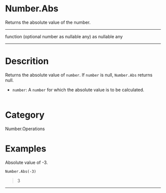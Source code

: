 ﻿# Number.Abs
Returns the absolute value of the number.
***
function (optional number as nullable any) as nullable any
***
# Descrition 
Returns the absolute value of <code>number</code>. If <code>number</code> is null, <code>Number.Abs</code> returns null.
    <ul>
        <li><code>number</code>: A <code>number</code> for which the absolute value is to be calculated.</li>        
      </ul>
# Category 
Number.Operations
# Examples 
Absolute value of -3.
```
Number.Abs(-3)
```
> 3
***
